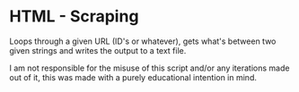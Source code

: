 # HTML - Scraping

Loops through a given URL (ID's or whatever), gets what's between two given strings and writes the output to a text file.

I am not responsible for the misuse of this script and/or any iterations made out of it, this was made with a purely educational intention in mind.

